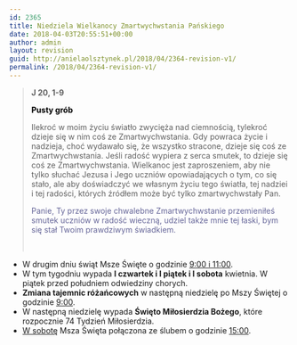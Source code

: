 ```yaml
---
id: 2365
title: Niedziela Wielkanocy Zmartwychwstania Pańskiego
date: 2018-04-03T20:55:51+00:00
author: admin
layout: revision
guid: http://anielaolsztynek.pl/2018/04/2364-revision-v1/
permalink: /2018/04/2364-revision-v1/
---
```

> **J 20, 1-9**
> 
> <span style="color: #000000;"><b>Pusty grób</b></span>
> 
> Ilekroć w moim życiu światło zwycięża nad ciemnością, tylekroć dzieje się w nim coś ze Zmartwychwstania. Gdy powraca życie i nadzieja, choć wydawało się, że wszystko stracone, dzieje się coś ze Zmartwychwstania. Jeśli radość wypiera z serca smutek, to dzieje się coś ze Zmartwychwstania. Wielkanoc jest zaproszeniem, aby nie tylko słuchać Jezusa i Jego uczniów opowiadających o tym, co się stało, ale aby doświadczyć we własnym życiu tego światła, tej nadziei i tej radości, których źródłem może być tylko zmartwychwstały Pan.
> 
> <span style="color: #666699;">Panie, Ty przez swoje chwalebne Zmartwychwstanie przemieniłeś smutek uczniów w radość wieczną, udziel także mnie tej łaski, bym się stał Twoim prawdziwym świadkiem.</span>
> 
> &nbsp;

  * W drugim dniu świąt Msze Święte o godzinie <span style="text-decoration: underline;">9:00 i 11:00</span>.
  * W tym tygodniu wypada **I czwartek i I piątek i I sobota** kwietnia. W piątek przed południem odwiedziny chorych.
  * **Zmiana tajemnic różańcowych** w następną niedzielę po Mszy Świętej o godzinie <span style="text-decoration: underline;">9:00</span>.
  * W następną niedzielę wypada **Święto Miłosierdzia Bożego**, które rozpocznie 74 Tydzień Miłosierdzia.
  * <span style="text-decoration: underline;">W sobotę</span> Msza Święta połączona ze ślubem o godzinie <span style="text-decoration: underline;">15:00</span>.